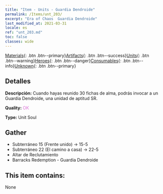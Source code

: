 ```yaml
---
title: "Item - Units - Guardia Dendroide"
permalink: /Items/unt_203/
excerpt: "Era of Chaos  Guardia Dendroide"
last_modified_at: 2021-03-31
locale: es
ref: "unt_203.md"
toc: false
classes: wide
---
```

 [Materials](/es/Items/){: .btn .btn--primary}[Artifacts](/es/Items/Artifacts/){: .btn .btn--success}[Units](/es/Items/Units/){: .btn .btn--warning}[Heroes](/es/Items/Heroes/){: .btn .btn--danger}[Consumables](/es/Items/Consumables/){: .btn .btn--info}[Unknown](/es/Items/Unknown/){: .btn .btn--primary}

## Detalles
 **Descripción:** Cuando hayas reunido 30 fichas de alma, podrás invocar a un Guardia Dendroide, una unidad de aptitud SR.

 **Quality:** <span style="color: #DA70D6">OK</span>

 **Type:** Unit Soul

## Gather

*    Subterráneo 15 (Frente unido) -> 15-5 
*    Subterráneo 22 (El camino a casa) -> 22-5 
*    Altar de Reclutamiento 
*    Barracks Redemption - Guardia Dendroide 

## This item contains:

  None


